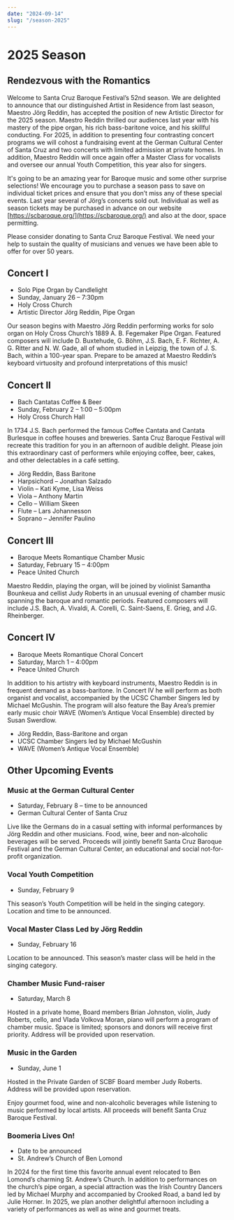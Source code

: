 ```yaml
---
date: "2024-09-14"
slug: "/season-2025"
---
```


# 2025 Season

## Rendezvous with the Romantics

Welcome to Santa Cruz Baroque Festival’s 52nd season. We are delighted to announce that our distinguished Artist in Residence from last season, Maestro Jörg Reddin, has accepted the position of new Artistic Director for the 2025 season. Maestro Reddin thrilled our audiences last year with his mastery of the pipe organ, his rich bass-baritone voice, and his skillful conducting. For 2025, in addition to presenting four contrasting concert programs we will cohost a fundraising event at the German Cultural Center of Santa Cruz and two concerts with limited admission at private homes. In addition, Maestro Reddin will once again offer a Master Class for vocalists and oversee our annual Youth Competition, this year also for singers. 

It's going to be an amazing year for Baroque music and some other surprise selections! We encourage you to purchase a season pass to save on individual ticket prices and ensure that you don’t miss any of these special events. Last year several of Jörg’s concerts sold out. Individual as well as season tickets may be purchased in advance on our website [https://scbaroque.org/](https://scbaroque.org/) and also at the door, space permitting.

Please consider donating to Santa Cruz Baroque Festival. We need your help to sustain the quality of musicians and venues we have been able to offer for over 50 years.

## Concert I
* Solo Pipe Organ by Candlelight
* Sunday, January 26 – 7:30pm
* Holy Cross Church
* Artistic Director Jörg Reddin, Pipe Organ

Our season begins with Maestro Jörg Reddin performing works for solo organ on Holy Cross Church’s 1889 A. B. Fegemaker Pipe Organ. Featured composers will include D. Buxtehude, G. Böhm, J.S. Bach, E. F. Richter, A. G. Ritter and N. W. Gade, all of whom studied in Leipzig, the town of J. S. Bach, within a 100-year span. Prepare to be amazed at Maestro Reddin’s keyboard virtuosity and profound interpretations of this music!


## Concert II
* Bach Cantatas Coffee & Beer
* Sunday, February 2 – 1:00 – 5:00pm
* Holy Cross Church Hall

In 1734 J.S. Bach performed the famous Coffee Cantata and Cantata Burlesque in coffee houses and breweries.  Santa Cruz Baroque Festival will recreate this tradition for you in an afternoon of audible delight.  Please join this extraordinary cast of performers while enjoying coffee, beer, cakes, and other delectables in a café setting.

* Jörg Reddin, Bass Baritone
* Harpsichord – Jonathan Salzado
* Violin – Kati Kyme, Lisa Weiss
* Viola – Anthony Martin
* Cello – William Skeen
* Flute – Lars Johannesson
* Soprano – Jennifer Paulino


## Concert III 
* Baroque Meets Romantique Chamber Music
* Saturday, February 15 – 4:00pm
* Peace United Church

Maestro Reddin, playing the organ, will be joined by violinist Samantha Bounkeua and cellist Judy Roberts in an unusual evening of chamber music spanning the baroque and romantic periods. Featured composers will include J.S. Bach, A. Vivaldi, A. Corelli, C. Saint-Saens, E. Grieg, and J.G. Rheinberger.


## Concert IV
* Baroque Meets Romantique Choral Concert
* Saturday, March 1 – 4:00pm
* Peace United Church

In addition to his artistry with keyboard instruments, Maestro Reddin is in frequent demand as a bass-baritone. In Concert IV he will perform as both organist and vocalist, accompanied by the UCSC Chamber Singers led by Michael McGushin. The program will also feature the Bay Area’s premier early music choir WAVE (Women’s Antique Vocal Ensemble) directed by Susan Swerdlow.

* Jörg Reddin, Bass-Baritone and organ
* UCSC Chamber Singers led by Michael McGushin
* WAVE (Women’s Antique Vocal Ensemble)

## Other Upcoming Events

### Music at the German Cultural Center
* Saturday, February 8 – time to be announced
* German Cultural Center of Santa Cruz

Live like the Germans do in a casual setting with informal performances by Jörg Reddin and other musicians. Food, wine, beer and non-alcoholic beverages will be served. Proceeds will jointly benefit Santa Cruz Baroque Festival and the German Cultural Center, an educational and social not-for-profit organization.

### Vocal Youth Competition
* Sunday, February 9

This season’s Youth Competition will be held in the singing category.
Location and time to be announced.

### Vocal Master Class Led by Jörg Reddin
* Sunday, February 16

Location to be announced.
This season’s master class will be held in the singing category.

### Chamber Music Fund-raiser 
* Saturday, March 8

Hosted in a private home, Board members Brian Johnston, violin, Judy Roberts, cello, and Vlada Volkova Moran, piano will perform a  program of chamber music. Space is limited; sponsors and donors will receive first priority. Address will be provided upon reservation.

### Music in the Garden
* Sunday, June 1

Hosted in the Private Garden of SCBF Board member Judy Roberts.
Address will be provided upon reservation.

Enjoy gourmet food, wine and non-alcoholic beverages while listening to music performed by local artists. All proceeds will benefit Santa Cruz Baroque Festival.

### Boomeria Lives On!
* Date to be announced
* St. Andrew’s Church of Ben Lomond

In 2024 for the first time this favorite annual event relocated to Ben Lomond’s charming St. Andrew’s Church. In addition to performances on the church’s pipe organ, a special attraction was the Irish Country Dancers led by Michael Murphy and accompanied by Crooked Road, a band led by Julie Horner.  In 2025, we plan another delightful afternoon including a variety of performances as well as wine and gourmet treats.



